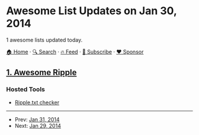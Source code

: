 # Awesome List Updates on Jan 30, 2014

1 awesome lists updated today.

[🏠 Home](/README.md) · [🔍 Search](https://www.trackawesomelist.com/search/) · [🔥 Feed](https://www.trackawesomelist.com/rss.xml) · [📮 Subscribe](https://trackawesomelist.us17.list-manage.com/subscribe?u=d2f0117aa829c83a63ec63c2f&id=36a103854c) · [❤️  Sponsor](https://github.com/sponsors/theowenyoung)



## [1. Awesome Ripple](/content/vhpoet/awesome-ripple/README.md)

### Hosted Tools

*   [Ripple.txt checker](https://ripple.com/tools/txt/)

---

- Prev: [Jan 31, 2014](/content/2014/01/31/README.md)
- Next: [Jan 29, 2014](/content/2014/01/29/README.md)